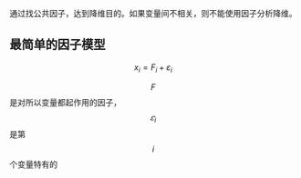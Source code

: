 通过找公共因子，达到降维目的。如果变量间不相关，则不能使用因子分析降维。

## 最简单的因子模型

$$
x_i = F_i + \varepsilon_i
$$

$$F$$是对所以变量都起作用的因子，$$𝜀_i$$是第$$i$$个变量特有的

